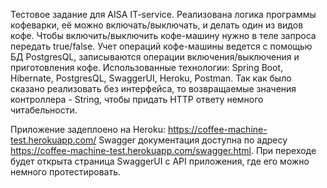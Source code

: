Тестовое задание для AISA IT-service.
Реализована логика программы кофеварки, её можно включать/выключать, и делать один из видов кофе.
Чтобы включить/выключить кофе-машину нужно в теле запроса передать true/false.
Учет операций кофе-машины ведется с помощью БД PostgresQL, записываются операции включения/выключения
и приготовления кофе.
Использованные технологии: Spring Boot, Hibernate, PostgresQL, SwaggerUI, Heroku, Postman.
Так как было сказано реализовать без интерфейса, то возвращаемые значения контроллера - String,
чтобы придать HTTP ответу немного читабельности.

Приложение задеплоено на Heroku: https://coffee-machine-test.herokuapp.com/
Swagger документация доступна по адресу https://coffee-machine-test.herokuapp.com/swagger.html. 
При переходе будет открыта страница SwaggerUI с API приложения, где его можно немного протестировать.
